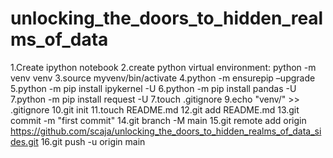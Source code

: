 # unlocking_the_doors_to_hidden_realms_of_data
1.Create ipython notebook
2.create python virtual environment: python -m venv venv
3.source myvenv/bin/activate
4.python -m ensurepip –upgrade
5.python -m pip install ipykernel -U
6.python -m pip install pandas -U
7.python -m pip install request -U
7.touch .gitignore
9.echo "venv/" >> .gitignore
10.git init
11.touch README.md 
12.git add README.md
13.git commit -m "first commit"
14.git branch -M main
15.git remote add origin https://github.com/scaja/unlocking_the_doors_to_hidden_realms_of_data_sides.git
16.git push -u origin main